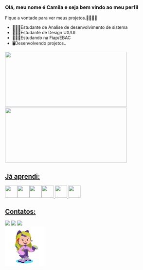 ### Olá, meu nome é Camila e seja bem vindo ao meu perfil
Fique a vontade para ver meus projetos.👋👩🏻‍💻

-  👩🏻‍🎓Estudante de Analise de desenvolvimento de sistema
-  👩🏻‍🎓Estudante de Design UX/UI
-  👩🏻‍🎓Estudando na Fiap/EBAC
-  🖥️Desenvolvendo projetos..
  
  <div>
<a href="https://github.com/Camilasaampaio">
<img height="180em" src="https://github-readme-stats.vercel.app/api/top-langs/?username=Camilaasampaio&layout=compact&langs_count=7&theme=dracula" width="400"/>
<img height="180em" src="https://github-readme-stats.vercel.app/api?username=Camilaasampaio&show_icons=true&theme=dracula&include_all_commits=true&count_private=true" width="400"/>
</div>

## Já aprendi:
 <img src="https://cdn.jsdelivr.net/gh/devicons/devicon/icons/python/python-original-wordmark.svg" width="40" height="40"/><img src="https://cdn.jsdelivr.net/gh/devicons/devicon/icons/javascript/javascript-original.svg" width="40" height="40" /><img src="https://cdn.jsdelivr.net/gh/devicons/devicon/icons/css3/css3-original-wordmark.svg" width="40" height="40"/><img src="https://cdn.jsdelivr.net/gh/devicons/devicon/icons/html5/html5-original-wordmark.svg" width="40" height="40"/>
 <img src="https://cdn.jsdelivr.net/gh/devicons/devicon/icons/git/git-plain-wordmark.svg" width="40" height="40"/>
<img src="https://cdn.jsdelivr.net/gh/devicons/devicon/icons/github/github-original.svg" width="40" height="40"/>
          


## Contatos:
<div>
<a href="https://www.instagram.com/mila_sampaio/" target="_blank"><img src="https://img.shields.io/badge/-Instagram-%23E4405F?style=for-the-badge&logo=instagram&logoColor=white" target="_blank"></a>
<a href = "mailto:camilasampaio2000@gmail.com"><img src="https://img.shields.io/badge/Gmail-D14836?style=for-the-badge&logo=gmail&logoColor=white" target="_blank"></a>
<a href="https://www.linkedin.com/in/camila-sampaio-86b74116b/" target="_blank"><img src="https://img.shields.io/badge/-LinkedIn-%230077B5?style=for-the-badge&logo=linkedin&logoColor=white" target="_blank"></a>   
</div>

<img src="imagem.img/avatar.png" width= 130>



